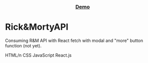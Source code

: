 <div align="center">
  <h3>
    <a href="https://joncat86.github.io/RickAndMortyAPI/">
      Demo
    </a>
  </h3>
</div>

# Rick&MortyAPI

Consuming R&M API with React fetch with modal and "more" button function (not yet).

HTML/n
CSS
JavaScript
React.js
